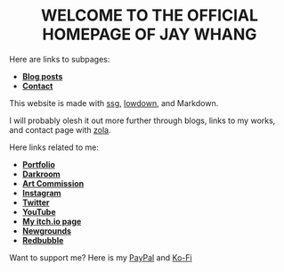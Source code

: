 <h1 align="center">WELCOME TO THE OFFICIAL HOMEPAGE OF JAY WHANG</h1>

Here are links to subpages:
* **[Blog posts](https://www.jaywhangmakes.com/blog)**
* **[Contact](https://www.jaywhangmakes.com/contact)**

This website is made with [ssg](https://romanzolotarev.com/ssg.html), [lowdown](https://kristaps.bsd.lv/lowdown/), and Markdown.

I will probably olesh it out more further through blogs, links to my works, and contact page with [zola](https://www.getzola.org).

Here links related to me:
* **[Portfolio](https://www.behance.net/jaywhang)**
* **[Darkroom](https://jaywhang.darkroom.tech)**
* **[Art Commission](https://jaywhang-art-commission.carrd.co/)**
* **[Instagram](https://instagram.com/designergaze)**
* **[Twitter](https://twitter.com/jwhangdoesstuff)**
* **[YouTube](https://youtube.com/channel/UC27eBrx7frP5ku3kkTJMPlA)**
* **[My itch.io page](https://designergaze.itch.io/)**
* **[Newgrounds](https://jaywhangdoesstuff.newgrounds.com/)**
* **[Redbubble](http://jay-whang-arts.redbubble.com/)**

Want to support me? Here is my [PayPal](https://www.paypal.me/designergaze) and [Ko-Fi](https://ko-fi.com/designergaze)
